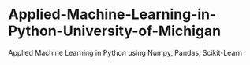 # Applied-Machine-Learning-in-Python-University-of-Michigan
Applied Machine Learning in Python using Numpy, Pandas, Scikit-Learn
